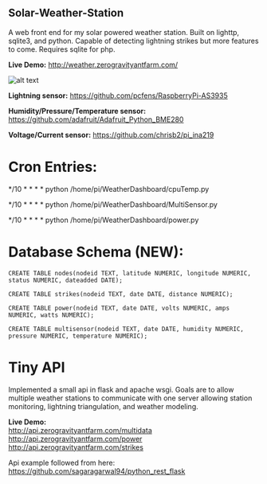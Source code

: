 ## Solar-Weather-Station


A web front end for my solar powered weather station. Built on lighttp, sqlite3, and python. Capable of detecting lightning strikes but more features to come. Requires sqlite for php. 

**Live Demo:** http://weather.zerogravityantfarm.com/

![alt text](http://i.imgur.com/h6EX04n.png)

**Lightning sensor:** https://github.com/pcfens/RaspberryPi-AS3935

**Humidity/Pressure/Temperature sensor:** https://github.com/adafruit/Adafruit_Python_BME280

**Voltage/Current sensor:** https://github.com/chrisb2/pi_ina219


# Cron Entries:
*/10 * * * * python /home/pi/WeatherDashboard/cpuTemp.py

*/10 * * * * python /home/pi/WeatherDashboard/MultiSensor.py

*/10 * * * * python /home/pi/WeatherDashboard/power.py





# Database Schema (NEW):
```
CREATE TABLE nodes(nodeid TEXT, latitude NUMERIC, longitude NUMERIC, status NUMERIC, dateadded DATE);
		
CREATE TABLE strikes(nodeid TEXT, date DATE, distance NUMERIC);

CREATE TABLE power(nodeid TEXT, date DATE, volts NUMERIC, amps NUMERIC, watts NUMERIC);

CREATE TABLE multisensor(nodeid TEXT, date DATE, humidity NUMERIC, pressure NUMERIC, temperature NUMERIC);
```

# Tiny API

Implemented a small api in flask and apache wsgi. Goals are to allow multiple weather stations to communicate with one server allowing station monitoring, lightning triangulation, and weather modeling. 

**Live Demo:** <br />
http://api.zerogravityantfarm.com/multidata <br />
http://api.zerogravityantfarm.com/power <br />
http://api.zerogravityantfarm.com/strikes <br />

Api example followed from here: https://github.com/sagaragarwal94/python_rest_flask
